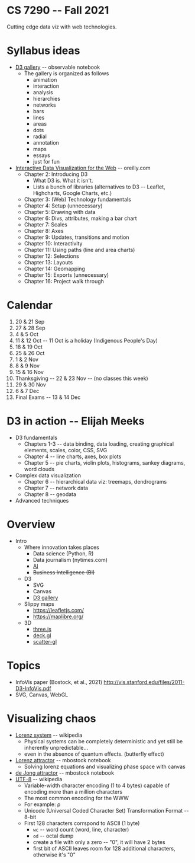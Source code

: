 
# CS 7290 -- Fall 2021

Cutting edge data viz with web technologies.

# Syllabus ideas

* [D3 gallery](https://observablehq.com/@d3/gallery) -- observable notebook
  * The gallery is organized as follows
    * animation
    * interaction
    * analysis
    * hierarchies
    * networks
    * bars
    * lines
    * areas
    * dots
    * radial
    * annotation
    * maps
    * essays
    * just for fun
* [Interactive Data Visualization for the Web](https://learning.oreilly.com/library/view/interactive-data-visualization/9781491921296/ch02.html#idm140093208128112) -- oreilly.com
  * Chapter 2: Introducing D3
    * What D3 is. What it isn't.
    * Lists a bunch of libraries (alternatives to D3 -- Leaflet, Highcharts, Google Charts, etc.) 
  * Chapter 3: (Web) Technology fundamentals
  * Chapter 4: Setup (unnecessary)
  * Chapter 5: Drawing with data
  * Chapter 6: Divs, attributes, making a bar chart
  * Chapter 7: Scales
  * Chapter 8: Axes
  * Chapter 9: Updates, transitions and motion
  * Chapter 10: Interactivity
  * Chapter 11: Using paths (line and area charts)
  * Chapter 12: Selections
  * Chapter 13: Layouts
  * Chapter 14: Geomapping
  * Chapter 15: Exports (unnecessary)
  * Chapter 16: Project walk through

# Calendar

1. 20 & 21 Sep
2. 27 & 28 Sep
3. 4 & 5 Oct
4. 11 & 12 Oct -- 11 Oct is a holiday (Indigenous People's Day)
5. 18 & 19 Oct
6. 25 & 26 Oct
7. 1 & 2 Nov 
8. 8 & 9 Nov 
9. 15 & 16 Nov 
10. Thanksgiving -- 22 & 23 Nov -- (no classes this week)
11. 29 & 30 Nov
12. 6 & 7 Dec
13. Final Exams -- 13 & 14 Dec

# D3 in action -- Elijah Meeks

* D3 fundamentals
  * Chapters 1-3 -- data binding, data loading, creating graphical elements, scales, color, CSS, SVG
  * Chapter 4 -- line charts, axes, box plots
  * Chapter 5 -- pie charts, violin plots, histograms, sankey diagrams, word clouds
* Complex data visualization
  * Chapter 6 -- hierarchical data viz: treemaps, dendrograms
  * Chapter 7 -- network data
  * Chapter 8 -- geodata
* Advanced techniques

# Overview

* Intro
  * Where innovation takes places
    * Data science (Python, R)
    * Data journalism (nytimes.com)
    * [AI](https://playground.tensorflow.org/)
    * ~~Business Intelligence (BI)~~
  * D3
    * SVG
    * Canvas
    * [D3 gallery](https://observablehq.com/@d3/gallery)
  * Slippy maps
    * https://leafletjs.com/
    * https://maplibre.org/
  * 3D
    * [three.js](https://threejs.org/)
    * [deck.gl](https://deck.gl/)
    * [scatter-gl](https://github.com/PAIR-code/scatter-gl)

# Topics

* InfoVis paper (Bostock, et al., 2021) http://vis.stanford.edu/files/2011-D3-InfoVis.pdf
* SVG, Canvas, WebGL

# Visualizing chaos

* [Lorenz system](https://en.wikipedia.org/wiki/Lorenz_system) -- wikipedia
  * Physical systems can be completely deterministic and yet still be inherently unpredictable...
  * even in the absence of quantum effects. (butterfly effect)
* [Lorenz attractor](https://observablehq.com/@mbostock/lorenz-attractor) -- mbostock notebook
  * Solving lorenz equations and visualizing phase space with canvas
* [de Jong attractor](https://observablehq.com/@mbostock/de-jong-attractor-ii) -- mbostock notebook
* [UTF-8](https://en.wikipedia.org/wiki/UTF-8) -- wikipedia
  * Variable-width character encoding (1 to 4 bytes) capable of encoding more than a million characters
  * The most common encoding for the WWW
  * For example: ρ
  * Unicode (Universal Coded Character Set) Transformation Format -- 8-bit
  * First 128 characters corrspond to ASCII (1 byte)
    * `wc` -- word count (word, line, character)
    * `od` -- octal dump
    * create a file with only a zero -- "0", it will have 2 bytes
    * first bit of ASCII leaves room for 128 additional characters, otherwise it's "0"

